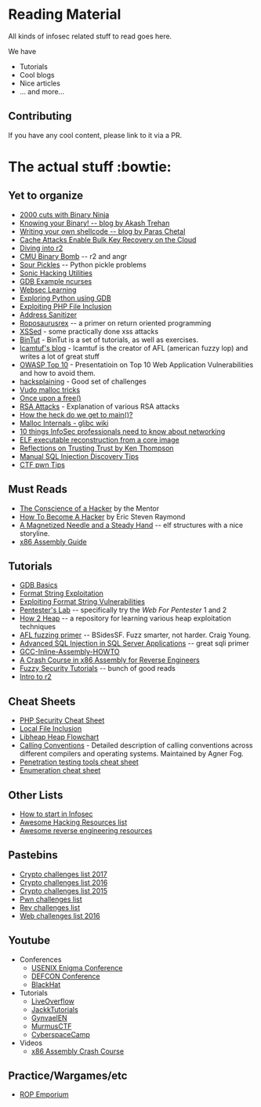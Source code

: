 # Reading Material

All kinds of infosec related stuff to read goes here.

We have
+ Tutorials
+ Cool blogs
+ Nice articles
+ ... and more...

## Contributing

If you have any cool content, please link to it via a PR.

# The actual stuff :bowtie:

## Yet to organize

+ [2000 cuts with Binary Ninja](https://blog.trailofbits.com/2016/06/03/2000-cuts-with-binary-ninja/)
+ [Knowing your Binary! -- blog by Akash Trehan](https://codemaxx.github.io/different-kinds-of-executables/)
+ [Writing your own shellcode -- blog by Paras Chetal](https://paraschetal.in/writing-your-own-shellcode)
+ [Cache Attacks Enable Bulk Key Recovery on the Cloud](https://eprint.iacr.org/2016/596)
+ [Diving into r2](http://blog.devit.co/diving-into-radare2/)
+ [CMU Binary Bomb](http://ctfhacker.com/ctf/python/symbolic/execution/reverse/radare/2015/11/28/cmu-binary-bomb-flag2.html) -- r2 and angr
+ [Sour Pickles](https://media.blackhat.com/bh-us-11/Slaviero/BH_US_11_Slaviero_Sour_Pickles_WP.pdf) -- Python pickle problems
+ [Sonic Hacking Utilities](http://info.sonicretro.org/Sonic_Hacking_Utilities#Assemblers.2FDisassemblers.2FAssembly_Editors.2FCompilers)
+ [GDB Example ncurses](http://www.brendangregg.com/blog/2016-08-09/gdb-example-ncurses.html)
+ [Websec Learning](https://websec.fr/)
+ [Exploring Python using GDB](https://stripe.com/blog/exploring-python-using-gdb)
+ [Exploiting PHP File Inclusion](https://websec.wordpress.com/2010/02/22/exploiting-php-file-inclusion-overview/)
+ [Address Sanitizer](https://github.com/google/sanitizers/wiki/AddressSanitizer)
+ [Roposaurusrex](https://blog.skullsecurity.org/2013/ropasaurusrex-a-primer-on-return-oriented-programming) -- a primer on return oriented programming
+ [XSSed](http://www.xssed.com) - some practically done xss attacks
+ [BinTut](https://github.com/NoviceLive/bintut) - BinTut is a set of tutorials, as well as exercises.
+ [lcamtuf's blog](https://lcamtuf.blogspot.in/) - lcamtuf is the creator of AFL (american fuzzy lop) and writes a lot of great stuff
+ [OWASP Top 10](https://storage.googleapis.com/google-code-archive-downloads/v2/code.google.com/owasptop10/OWASP_Top-10_2013%20-%20Presentation.pptx) - Presentatioin on Top 10 Web Application Vulnerabilities and how to avoid them.
+ [hacksplaining](https://www.hacksplaining.com/) - Good set of challenges
+ [Vudo malloc tricks](http://phrack.org/issues/57/8.html#article)
+ [Once upon a free()](http://phrack.org/issues/57/9.html#article)
+ [RSA Attacks](https://crypto.stanford.edu/~dabo/papers/RSA-survey.pdf) - Explanation of various RSA attacks
+ [How the heck do we get to main()?](http://dbp-consulting.com/tutorials/debugging/linuxProgramStartup.html)
+ [Malloc Internals - glibc wiki](https://sourceware.org/glibc/wiki/MallocInternals)
+ [10 things InfoSec professionals need to know about networking](https://medium.com/@louiscremen/10-things-infosec-professionals-need-to-know-about-networking-d159946efc93)
+ [ELF executable reconstruction from a core image](https://web.archive.org/web/20010607192235/http://www.big.net.au/~silvio/core-reconstruction.txt)
+ [Reflections on Trusting Trust by Ken Thompson](https://www.ece.cmu.edu/~ganger/712.fall02/papers/p761-thompson.pdf)
+ [Manual SQL Injection Discovery Tips](https://gerbenjavado.com/manual-sql-injection-discovery-tips/amp/)
+ [CTF pwn Tips](https://github.com/Naetw/CTF-pwn-tips)

## Must Reads

+ [The Conscience of a Hacker](http://phrack.org/issues/7/3.html) by the Mentor
+ [How To Become A Hacker](http://www.catb.org/~esr/faqs/hacker-howto.html) by Eric Steven Raymond
+ [A Magnetized Needle and a Steady Hand](http://nullprogram.com/blog/2016/11/17/) -- elf structures with a nice storyline.
+ [x86 Assembly Guide](https://www.cs.virginia.edu/~evans/cs216/guides/x86.html)

## Tutorials

+ [GDB Basics](https://www.cs.cmu.edu/~gilpin/tutorial/)
+ [Format String Exploitation](https://www.exploit-db.com/docs/28476.pdf)
+ [Exploiting Format String Vulnerabilities](https://crypto.stanford.edu/cs155old/cs155-spring08/papers/formatstring-1.2.pdf)
+ [Pentester's Lab](https://www.pentesterlab.com/) -- specifically try the _Web For Pentester_ 1 and 2
+ [How 2 Heap](https://github.com/shellphish/how2heap) -- a repository for learning various heap exploitation techniques
+ [AFL fuzzing primer](https://www.youtube.com/watch?v=29RbO5bftwo) -- BSidesSF. Fuzz smarter, not harder. Craig Young.
+ [Advanced SQL Injection in SQL Server Applications](http://www.cgisecurity.com/lib/advanced_sql_injection.pdf) -- great sqli primer
+ [GCC-Inline-Assembly-HOWTO](http://www.ibiblio.org/gferg/ldp/GCC-Inline-Assembly-HOWTO.html)
+ [A Crash Course in x86 Assembly for Reverse Engineers](https://sensepost.com/blogstatic/2014/01/SensePost_crash_course_in_x86_assembly-.pdf)
+ [Fuzzy Security Tutorials](http://www.fuzzysecurity.com/tutorials.html) -- bunch of good reads
+ [Intro to r2](http://sushant94.me/2015/05/31/Introduction_to_radare2/)

## Cheat Sheets

+ [PHP Security Cheat Sheet](https://www.owasp.org/index.php/PHP_Security_Cheat_Sheet)
+ [Local File Inclusion](https://highon.coffee/blog/lfi-cheat-sheet/)
+ [Libheap Heap Flowchart](extra/heap.png)
+ [Calling Conventions](http://www.agner.org/optimize/calling_conventions.pdf) - Detailed description of calling conventions across different compilers and operating systems. Maintained by Agner Fog.
+ [Penetration testing tools cheat sheet](https://highon.coffee/blog/penetration-testing-tools-cheat-sheet/)
+ [Enumeration cheat sheet](http://0daysecurity.com/penetration-testing/enumeration.html)

## Other Lists

+ [How to start in Infosec](https://gist.github.com/mubix/5737a066c8845d25721ec4bf3139fd31)
+ [Awesome Hacking Resources list](https://github.com/vitalysim/Awesome-Hacking-Resources)
+ [Awesome reverse engineering resources](https://github.com/wtsxDev/reverse-engineering)

## Pastebins

+ [Crypto challenges list 2017](https://pastebin.com/raw/uttU8Pn3)
+ [Crypto challenges list 2016](https://pastebin.com/raw/28SrvQ9b)
+ [Crypto challenges list 2015](http://pastebin.com/raw/cSfZW2yX)
+ [Pwn challenges list](http://pastebin.com/raw/uyifxgPu)
+ [Rev challenges list](https://pastebin.com/raw/q7LGi8w5)
+ [Web challenges list 2016](https://pastebin.com/raw/6EH6X0yL)

## Youtube

+ Conferences
  + [USENIX Enigma Conference](https://www.youtube.com/channel/UCIdV7bE97mSPTH1mOi_yUrw)
  + [DEFCON Conference](https://www.youtube.com/user/DEFCONConference)
  + [BlackHat](https://www.youtube.com/user/BlackHatOfficialYT)
+ Tutorials
  + [LiveOverflow](https://www.youtube.com/channel/UClcE-kVhqyiHCcjYwcpfj9w)
  + [JackkTutorials](https://www.youtube.com/user/JackkTutorials)
  + [GynvaelEN](https://www.youtube.com/user/GynvaelEN)
  + [MurmusCTF](https://www.youtube.com/c/MurmusCTF)
  + [CyberspaceCamp](https://www.youtube.com/c/CyberspaceCamp)
+ Videos
  + [x86 Assembly Crash Course](https://www.youtube.com/watch?v=75gBFiFtAb8)

## Practice/Wargames/etc

+ [ROP Emporium](https://ropemporium.com/)
